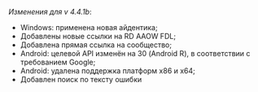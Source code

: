_Изменения для v 4.4.1b_:
- Windows: применена новая айдентика;
- Добавлены новые ссылки на RD AAOW FDL;
- Добавлена прямая ссылка на сообщество;
- Android: целевой API изменён на 30 (Android R), в соответствии с требованием Google;
- Android: удалена поддержка платформ x86 и x64;
- Добавлен поиск по тексту ошибки
